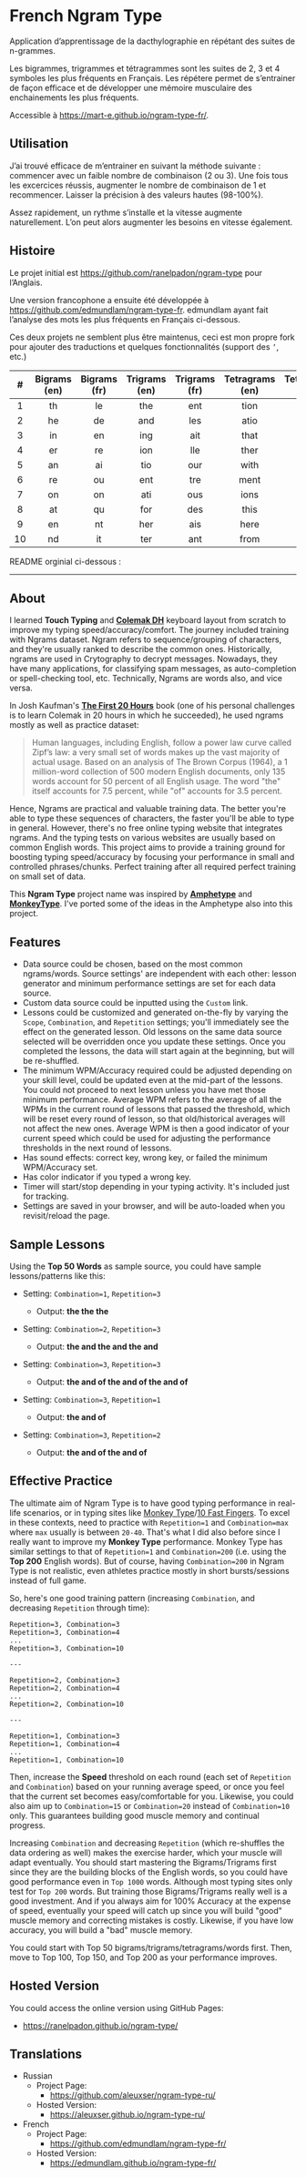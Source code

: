 # French Ngram Type

Application d’apprentissage de la dacthylographie en répétant des suites de n-grammes.

Les bigrammes, trigrammes et tétragrammes sont les suites de 2, 3 et 4 symboles les plus fréquents en Français. Les répétere permet de s’entrainer de façon efficace et de développer une mémoire musculaire des enchainements les plus fréquents.

Accessible à https://mart-e.github.io/ngram-type-fr/.

## Utilisation

J’ai trouvé efficace de m’entrainer en suivant la méthode suivante : commencer avec un faible nombre de combinaison (2 ou 3). Une fois tous les excercices réussis, augmenter le nombre de combinaison de 1 et recommencer. Laisser la précision à des valeurs hautes (98-100%).

Assez rapidement, un rythme s’installe et la vitesse augmente naturellement. L’on peut alors augmenter les besoins en vitesse également.

## Histoire

Le projet initial est https://github.com/ranelpadon/ngram-type pour l’Anglais.

Une version francophone a ensuite été développée à https://github.com/edmundlam/ngram-type-fr. edmundlam ayant fait l’analyse des mots les plus fréquents en Français ci-dessous.

Ces deux projets ne semblent plus être maintenus, ceci est mon propre fork pour ajouter des traductions et quelques fonctionnalités (support des `’`, etc.)

|  # | Bigrams (en) | Bigrams (fr) | Trigrams (en) | Trigrams (fr) | Tetragrams (en) | Tetragrams (fr) |
|:--:|:------------:|:------------:|:-------------:|:-------------:|:---------------:|:---------------:|
|  1 |      th      |      le      |      the      |      ent      |       tion      |       dans      |
|  2 |      he      |      de      |      and      |      les      |       atio      |       ment      |
|  3 |      in      |      en      |      ing      |      ait      |       that      |       pour      |
|  4 |      er      |      re      |      ion      |      lle      |       ther      |       omme      |
|  5 |      an      |      ai      |      tio      |      our      |       with      |       étai      |
|  6 |      re      |      ou      |      ent      |      tre      |       ment      |       plus      |
|  7 |      on      |      on      |      ati      |      ous      |       ions      |       tout      |
|  8 |      at      |      qu      |      for      |      des      |       this      |       vous      |
|  9 |      en      |      nt      |      her      |      ais      |       here      |       tait      |
| 10 |      nd      |      it      |      ter      |      ant      |       from      |       mais      |


README orginial ci-dessous :

---

## About

I learned **Touch Typing** and [**Colemak DH**](https://colemakmods.github.io/mod-dh/) keyboard layout from scratch to improve my typing speed/accuracy/comfort. The journey included training with Ngrams dataset. Ngram refers to sequence/grouping of characters, and they're usually ranked to describe the common ones. Historically, ngrams are used in Crytography to decrypt messages. Nowadays, they have many applications, for classifying spam messages, as auto-completion or spell-checking tool, etc. Technically, Ngrams are words also, and vice versa.

In Josh Kaufman's [**The First 20 Hours**](https://first20hours.com/) book (one of his personal challenges is to learn Colemak in 20 hours in which he succeeded), he used ngrams mostly as well as practice dataset:

> Human languages, including English, follow a power law curve called Zipf’s law: a very small set of words makes up the vast majority of actual usage. Based on an analysis of The Brown Corpus (1964), a 1 million-word collection of 500 modern English documents, only 135 words account for 50 percent of all English usage. The word "the" itself accounts for 7.5 percent, while "of" accounts for 3.5 percent.

Hence, Ngrams are practical and valuable training data. The better you're able to type these sequences of characters, the faster you'll be able to type in general. However, there's no free online typing website that integrates ngrams. And the typing tests on various websites are usually based on common English words. This project aims to provide a training ground for boosting typing speed/accuracy by focusing your performance in small and controlled phrases/chunks. Perfect training after all required perfect training on small set of data.

This **Ngram Type** project name was inspired by [**Amphetype**](https://github.com/webiest/amphetype) and [**MonkeyType**](https://monkeytype.com/). I've ported some of the ideas in the Amphetype also into this project.


## Features
* Data source could be chosen, based on the most common ngrams/words. Source settings' are independent with each other: lesson generator and minimum performance settings are set for each data source.
* Custom data source could be inputted using the `Custom` link.
* Lessons could be customized and generated on-the-fly by varying the `Scope`, `Combination`, and `Repetition` settings; you'll immediately see the effect on the generated lesson. Old lessons on the same data source selected will be overridden once you update these settings. Once you completed the lessons, the data will start again at the beginning, but will be re-shuffled.
* The minimum WPM/Accuracy required could be adjusted depending on your skill level, could be updated even at the mid-part of the lessons. You could not proceed to next lesson unless you have met those minimum performance. Average WPM refers to the average of all the WPMs in the current round of lessons that passed the threshold, which will be reset every round of lesson, so that old/historical averages will not affect the new ones. Average WPM is then a good indicator of your current speed which could be used for adjusting the performance thresholds in the next round of lessons.
* Has sound effects: correct key, wrong key, or failed the minimum WPM/Accuracy set.
* Has color indicator if you typed a wrong key.
* Timer will start/stop depending in your typing activity. It's included just for tracking.
* Settings are saved in your browser, and will be auto-loaded when you revisit/reload the page.


## Sample Lessons
Using the **Top 50 Words** as sample source, you could have sample lessons/patterns like this:
- Setting: `Combination=1`, `Repetition=3`
    - Output: **the the the**

- Setting: `Combination=2`, `Repetition=3`
    - Output: **the and the and the and**

- Setting: `Combination=3`, `Repetition=3`
    - Output: **the and of the and of the and of**

- Setting: `Combination=3`, `Repetition=1`
    - Output: **the and of**

- Setting: `Combination=3`, `Repetition=2`
    - Output: **the and of the and of**


## Effective Practice
The ultimate aim of Ngram Type is to have good typing performance in real-life scenarios, or in typing sites like [Monkey Type](https://monkeytype.com/)/[10 Fast Fingers](https://10fastfingers.com/). To excel in these contexts, need to practice with `Repetition=1` and `Combination=max` where `max` usually is between `20-40`. That's what I did also before since I really want to improve my **Monkey Type** performance. Monkey Type has similar settings to that of `Repetition=1` and `Combination=200` (i.e. using the **Top 200** English words). But of course, having `Combination=200` in Ngram Type is not realistic, even athletes practice mostly in short bursts/sessions instead of full game.

So, here's one good training pattern (increasing `Combination`, and decreasing `Repetition` through time):

```
Repetition=3, Combination=3
Repetition=3, Combination=4
...
Repetition=3, Combination=10

---

Repetition=2, Combination=3
Repetition=2, Combination=4
...
Repetition=2, Combination=10

---

Repetition=1, Combination=3
Repetition=1, Combination=4
...
Repetition=1, Combination=10
```

Then, increase the **Speed** threshold on each round (each set of `Repetition` and `Combination`) based on your running average speed, or once you feel that the current set becomes easy/comfortable for you. Likewise, you could also aim up to `Combination=15` or `Combination=20` instead of `Combination=10` only. This guarantees building good muscle memory and continual progress.

Increasing `Combination` and decreasing `Repetition` (which re-shuffles the data ordering as well) makes the exercise harder, which your muscle will adapt eventually. You should start mastering the Bigrams/Trigrams first since they are the building blocks of the English words, so you could have good performance even in `Top 1000` words. Although most typing sites only test for `Top 200` words. But training those Bigrams/Trigrams really well is a good investment. And if you always aim for 100% Accuracy at the expense of speed, eventually your speed will catch up since you will build "good" muscle memory and correcting mistakes is costly. Likewise, if you have low accuracy, you will build a "bad" muscle memory.

You could start with Top 50 bigrams/trigrams/tetragrams/words first. Then, move to Top 100, Top 150, and Top 200 as your performance improves.

## Hosted Version
You could access the online version using GitHub Pages:
- https://ranelpadon.github.io/ngram-type/

## Translations
- Russian
  - Project Page:
    - https://github.com/aleuxser/ngram-type-ru/
  - Hosted Version:
    - https://aleuxser.github.io/ngram-type-ru/
- French
  - Project Page:
    - https://github.com/edmundlam/ngram-type-fr/
  - Hosted Version:
    - https://edmundlam.github.io/ngram-type-fr/

